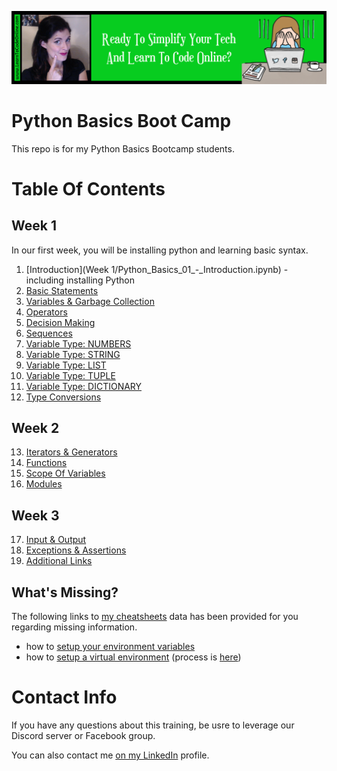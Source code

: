 <a href='https://www.learntocodeonline.com/'><img src='https://github.com/ProsperousHeart/TrainingUsingJupyter/blob/master/IMGs/learn-to-code-online.png?raw=true'></a>

# Python Basics Boot Camp
This repo is for my Python Basics Bootcamp students.

# Table Of Contents

## Week 1

In our first week, you will be installing python and learning basic syntax.

1. [Introduction](Week 1/Python_Basics_01_-_Introduction.ipynb) - including installing Python
2. [Basic Statements](Python_Basics_02_-_Syntax_And_Basic_Statements.ipynb)
3. [Variables & Garbage Collection](Python_Basics_03_-_Variables_&_Garbage_Collection.ipynb)
4. [Operators](Python_Basics_04_-_Operators.ipynb)
5. [Decision Making](Python_Basics_05_-_Decision_Making.ipynb)
6. [Sequences](Python_Basics_06_-_Sequences.ipynb)
7. [Variable Type:  NUMBERS](Python_Basics_07_-_Variable_Type_NUMBERS.ipynb)
8. [Variable Type:  STRING](Python_Basics_08_-_Variable_Type_STRING.ipynb)
9. [Variable Type:  LIST](Python_Basics_09_-_Variable_Type_LIST.ipynb)
10. [Variable Type:  TUPLE](Python_Basics_10_-_Variable_Type_TUPLE.ipynb)
11. [Variable Type:  DICTIONARY](Python_Basics_11_-_Variable_Type_DICTIONARY.ipynb)
12. [Type Conversions](Python_Basics_12_-_Type_Conversions.ipynb)

## Week 2

13. [Iterators & Generators](Python_Basics_13_-_Iterators_And_Generators.ipynb)
14. [Functions](Python_Basics_14_-_Functions.ipynb)
15. [Scope Of Variables](Python_Basics_15_-_Scope_Of_Variables.ipynb)
16. [Modules](Python_Basics_16_-_Modules.ipynb)

## Week 3

17. [Input & Output](Python_Basics_17_-_Input_&_Output.ipynb)
18. [Exceptions & Assertions](Python_Basics_18_-_Exceptions_&_Assertions.ipynb)
19. [Additional Links](Python_Basics_19_-_Additional_Links.ipynb)

## What's Missing?

The following links to [my cheatsheets](https://github.com/ProsperousHeart/cheatsheets) data has been provided for you regarding missing information.

- how to [setup your environment variables](https://github.com/ProsperousHeart/cheatsheets/blob/master/Processes/SetEnvVars.md)
- how to [setup a virtual environment](https://github.com/ProsperousHeart/cheatsheets/blob/master/Tools/VirtualEnvironments.md) (process is [here](https://github.com/ProsperousHeart/cheatsheets/blob/master/Processes/virtualenvs.md))

# Contact Info

If you have any questions about this training, be usre to leverage our Discord server or Facebook group.

You can also contact me [on my LinkedIn](https://linkedin.com/in/kkeeton/) profile.
